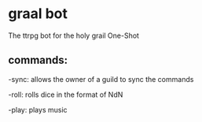 # graal bot
The ttrpg bot for the holy grail One-Shot
 
## commands:

-sync: allows the owner of a guild to sync the commands

-roll: rolls dice in the format of NdN

-play: plays music
